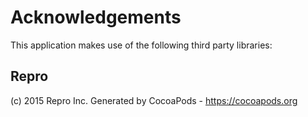 # Acknowledgements
This application makes use of the following third party libraries:

## Repro

(c) 2015 Repro Inc.
Generated by CocoaPods - https://cocoapods.org
